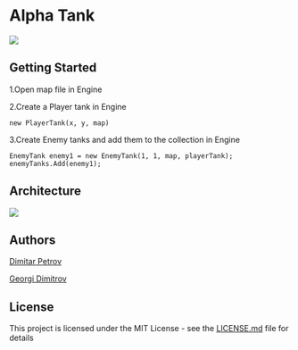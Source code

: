 # Alpha Tank

![](https://image.ibb.co/mwz6Pw/Game.png)

## Getting Started

1.Open map file in Engine

2.Create a Player tank in Engine
 ```
 new PlayerTank(x, y, map) 
 ```

3.Create Enemy tanks and add them to the collection in Engine
 ```
 EnemyTank enemy1 = new EnemyTank(1, 1, map, playerTank);
 enemyTanks.Add(enemy1);
 ```
## Architecture
 ![](https://preview.ibb.co/bZuWPw/Class_Diagram.png)

## Authors

[Dimitar Petrov](https://github.com/dimpetrow)

[Georgi Dimitrov](https://github.com/georgidimitrov)

## License

This project is licensed under the MIT License - see the [LICENSE.md](LICENSE.md) file for details
